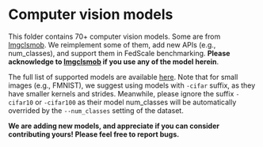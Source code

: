 # Computer vision models

This folder contains 70+ computer vision models. Some are from [Imgclsmob](https://github.com/osmr/imgclsmob/blob/master/pytorch/README.md). We reimplement some of them, add new APIs (e.g., num_classes), and support them in FedScale benchmarking. 
**Please acknowledge to [Imgclsmob](https://github.com/osmr/imgclsmob) if you use any of the model herein**. 

The full list of supported models are available [here](https://github.com/SymbioticLab/FedScale/blob/master/fedscale/utils/models/model_provider.py#L179). Note that for small images (e.g., FMNIST), we suggest using models with ```-cifar``` suffix, as they have smaller kernels and strides. Meanwhile, please ignore the suffix ``-cifar10`` or ``-cifar100`` as their model num_classes will be automatically overrided by the ``--num_classes`` setting of the dataset.

**We are adding new models, and appreciate if you can consider contributing yours! Please feel free to report bugs.**